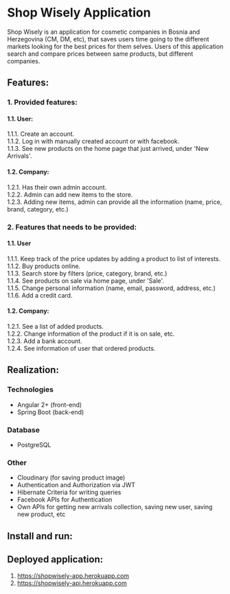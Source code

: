 # Shop Wisely Application

Shop Wisely is an application for cosmetic companies in Bosnia and Herzegovina (CM, DM, etc), that saves users time going to the different markets looking for the best prices for them selves. Users of this application search and compare prices between same products, but different companies. 

## Features:

### 1. Provided features:

#### 1.1. User:
1.1.1. Create an account. <br>
1.1.2. Log in with manually created account or with facebook. <br>
1.1.3. See new products on the home page that just arrived, under 'New Arrivals'.

#### 1.2. Company:
1.2.1. Has their own admin account. <br>
1.2.2. Admin can add new items to the store. <br>
1.2.3. Adding new items, admin can provide all the information (name, price, brand, category, etc.)

### 2. Features that needs to be provided:
#### 1.1. User
1.1.1. Keep track of the price updates by adding a product to list of interests. <br>
1.1.2. Buy products online. <br>
1.1.3. Search store by filters (price, category, brand, etc.) <br>
1.1.4. See products on sale via home page, under 'Sale'. <br>
1.1.5. Change personal information (name, email, password, address, etc.) <br>
1.1.6. Add a credit card. <br>

#### 1.2. Company:
1.2.1. See a list of added products. <br>
1.2.2. Change information of the product if it is on sale, etc. <br>
1.2.3. Add a bank account. <br>
1.2.4. See information of user that ordered products. 

## Realization:
### Technologies
- Angular 2+ (front-end) 
- Spring Boot (back-end) 

### Database
- PostgreSQL 

### Other
- Cloudinary (for saving product image)
- Authentication and Authorization via JWT
- Hibernate Criteria for writing queries 
- Facebook APIs for Authentication 
- Own APIs for getting new arrivals collection, saving new user, saving new product, etc

## Install and run:

## Deployed application:
1. https://shopwisely-app.herokuapp.com
2. https://shopwisely-api.herokuapp.com


